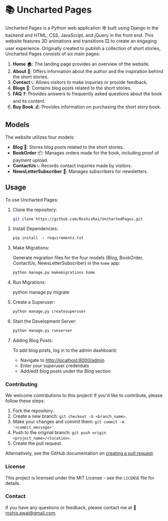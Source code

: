 # 📚 Uncharted Pages

Uncharted Pages is a Python web application 🕸️ built using Django in the backend and HTML, CSS, JavaScript, and jQuery in the front end. This website features 3D animations and transitions 🎞️ to create an engaging user experience. Originally created to publish a collection of short stories, Uncharted Pages consists of six main pages:

1. **Home** 🏠: The landing page provides an overview of the website.
2. **About** 📖: Offers information about the author and the inspiration behind the short stories.
3. **Contact** 📞: Allows visitors to make inquiries or provide feedback.
4. **Blogs** 📝: Contains blog posts related to the short stories.
5. **FAQ** ❓: Provides answers to frequently asked questions about the book and its content.
6. **Buy Book** 💰: Provides information on purchasing the short story book.

## Models

The website utilizes four models:

- **Blog** 📝: Stores blog posts related to the short stories.
- **BookOrder** 📦: Manages orders made for the book, including proof of payment upload.
- **ContactUs** 📞: Records contact inquiries made by visitors.
- **NewsLetterSubscriber** 📧: Manages subscribers for newsletters.

## Usage

To use Uncharted Pages:

1. Clone the repository:

    ```bash
    git clone https://github.com/RoshisRai/UnchartedPages.git
    ```

2. Install Dependencies:
    ```bash
    pip install -r requirements.txt
    ```

3. Make Migrations:

    Generate migration files for the four models (Blog, BookOrder, ContactUs, NewsLetterSubscriber) in the `home` app:
    ```bash
    python manage.py makemigrations home
    ```

4. Run Migrations:

    python manage.py migrate

5. Create a Superuser:

    ```bash
    python manage.py createsuperuser
    ```

6. Start the Development Server:

    ```bash
    python manage.py runserver
    ```

7. Adding Blog Posts:

    To add blog posts, log in to the admin dashboard:
    - Navigate to [http://localhost:8000/admin](http://localhost:8000/admin)
    - Enter your superuser credentials
    - Add/edit blog posts under the Blog section

### Contributing

We welcome contributions to this project! If you'd like to contribute, please follow these steps:

1. Fork the repository.
2. Create a new branch: `git checkout -b <branch_name>`.
3. Make your changes and commit them: `git commit -m '<commit_message>'`.
4. Push to the original branch: `git push origin <project_name>/<location>`.
5. Create the pull request.

Alternatively, see the GitHub documentation on [creating a pull request](https://docs.github.com/en/pull-requests/collaborating-with-pull-requests/proposing-changes-to-your-work-with-pull-requests/creating-a-pull-request).

### License

This project is licensed under the MIT License - see the `LICENSE` file for details.

### Contact

If you have any questions or feedback, please contact me at 📧 roshis.awai@gmail.com.